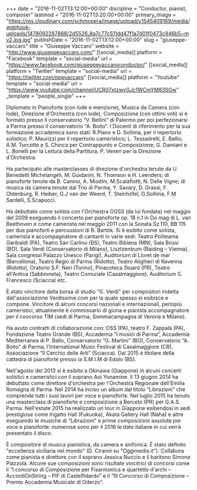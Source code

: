 +++
date = "2016-11-02T13:12:00+00:00"
discipline = "Conductor, pianist, composer"
lastmod = "2016-11-02T13:20:00+00:00"
primary_image = "https://res.cloudinary.com/schmopera/image/upload/v1545409169/media/webhook-uploads/1478092287888/2d5526_8a7c77c511dd47f1a7d01f0473c946b5~mv2.jpg.jpg"
publishDate = "2016-11-02T13:12:00+00:00"
slug = "giuseppe-vaccaro"
title = "Giuseppe Vaccaro"
website = "http://www.giuseppevaccaro.com/"
[[social_media]]
platform = "Facebook"
template = "social-media"
url = "https://www.facebook.com/giuseppevaccaroconductor/"
[[social_media]]
platform = "Twitter"
template = "social-media"
url = "https://twitter.com/ppevaccaro"
[[social_media]]
platform = "Youtube"
template = "social-media"
url = "https://www.youtube.com/channel/UCR07xtzwvGJc1WCmYM83SGw"
_template = "people_single"
+++

Diplomato in Pianoforte (con lode e menzione), Musica da Camera (con lode), Direzione d'Orchestra (con lode), Composizione (con ottimi voti) si è formato presso il conservatorio “V. Bellini” di Palermo per poi perfezionarsi a Parma presso il conservatorio “A. Boito”. I Docenti di riferimento per la sua formazione accademica sono stati: R.Plano e D. Sollima, per il repertorio solistico; P. Maurizzi per il repertorio cameristico; L. Tessadrelli, E. Ballio, A.M. Turcotte e S. Chinca per Contrappunto e Composizione; G. Damiani e L. Bonelli per la Lettura della Partitura; P. Veneri per la Direzione d'Orchestra. 

Ha partecipato alle masterclasses di direzione d'orchestra tenute da U. Benedetti Michelangeli, M. Guidarini, N. Thomson e H. Leenders; di pianoforte tenute da B. Canino, A. Miodini, M.Scalafiotti, N. Delle Vigne; di musica da camera tenute dal Trio di Parma, Y. Savary, D. Grassi, F. Oldenburg, R. Heiber, G.J van der Weerd, T. Steinhöfel, G.Sollima, F.M Sardelli, S.Scapucci. 

Ha debuttato come solista con l'Orchestra OGSS (da lui fondata) nel maggio del 2009 eseguendo il concerto per pianoforte op. 18 n.1 in Do mag di L. van Beethoven e come camerista nel maggio 2011 con la Sonata Sz.110, BB 115 per due pianoforti e percussioni di B. Bartòk. Si è esibito come solista, camerista e accompagnatore di cantanti in varie sedi: Teatro Politeama Garibaldi (PA), Teatro San Carlino (BS), Teatro Bibiena (MN), Sala Bossi (BO), Sala Verdi (Conservatorio di Milano), Lisztzentrum (Raiding – Vienna), Sala congressi Palazzo Unesco (Parigi), Auditorium di Lloret de mar (Barcellona), Teatro Regio di Parma (Ridotto), Teatro Alighieri di Ravenna (Ridotto), Oratorio S.F. Neri (Torino), Pinacoteca Stuard (PR), Teatro all'Antica (Sabbioneta), Teatro Comunale (Casalmaggiore), Auditorium S. Francesco (Sciacca) etc. 

È stato vincitore della borsa di studio “G. Verdi” per compositori indetta dall'associazione Verdissime.com per la quale spesso si esibisce e compone. Vincitore di alcuni concorsi nazionali e internazionali, perlopiù cameristici, attualmente è commissario di giuria e pianista accompagnatore per il concorso TIM (sedi di Parma, Sommacampagna di Verona e Milano). 

Ha avuto contratti di collaborazione con: OSS (PA), teatro F. Zappalà (PA), Fondazione Teatro Grande (BS), Accademia “I musici di Parma”, Accademia Mediterranea di P. Ballo, Conservatorio “G. Martini” (BO), Conservatorio “A. Boito” di Parma, l'International Music Festival di Casalmaggiore (CR), Associazione “Il Cerchio delle Arti” (Sciacca). Dal 2015 è titolare della cattedra di pianoforte presso la S.M.I.M di Edolo (BS). 

Nell'agosto del 2013 si è esibito a Okinawa (Giappone) in alcuni concerti solistici e cameristici con il soprano Aoi Yonamine. Il 13 giugno 2014 ha debuttato come direttore d'orchestra per l'Orchestra Regionale dell'Emilia Romagna di Parma. Nel 2014 ha inciso un album dal titolo “Librazioni” che comprende tutti i suoi lavori per voce e pianoforte. Nel luglio 2015 ha tenuto una masterclass di pianoforte e composizione a Berceto (PR) per G.A.S. Parma. Nell'estate 2015 ha realizzato un tour in Giappone esibendosi in sedi prestigiose come Ingatto Hall (Fukuoka), Akata Gallery Hall (Naha) e altre eseguendo le musiche di “Librazioni” e prime composizioni assolute per voce e pianoforte: numerose sono per il 2016 le date italiane in cui verrà presentato il disco. 

È compositore di musica pianistica, da camera e sinfonica. È stato definito "eccellenza siciliana nel mondo" (D. Ciranni su "Oggimedia.it"). Collabora come pianista e direttore con il soprano Jessica Nuccio e il baritono Simone Piazzola. Alcune sue composizioni sono risultate vincitrici di concorsi come il “I concorso di Composizione per Fisarmonica e quartetto d'archi – AccordiOnString – PIF di Castelfidardo” e il “III Concorso di Composizione – Premio Accademia Musicale di Oderzo”.
